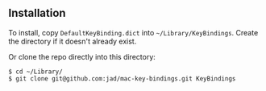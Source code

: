 ## Installation

To install, copy `DefaultKeyBinding.dict` into `~/Library/KeyBindings`. Create
the directory if it doesn't already exist.

Or clone the repo directly into this directory: 
 
    $ cd ~/Library/
    $ git clone git@github.com:jad/mac-key-bindings.git KeyBindings
